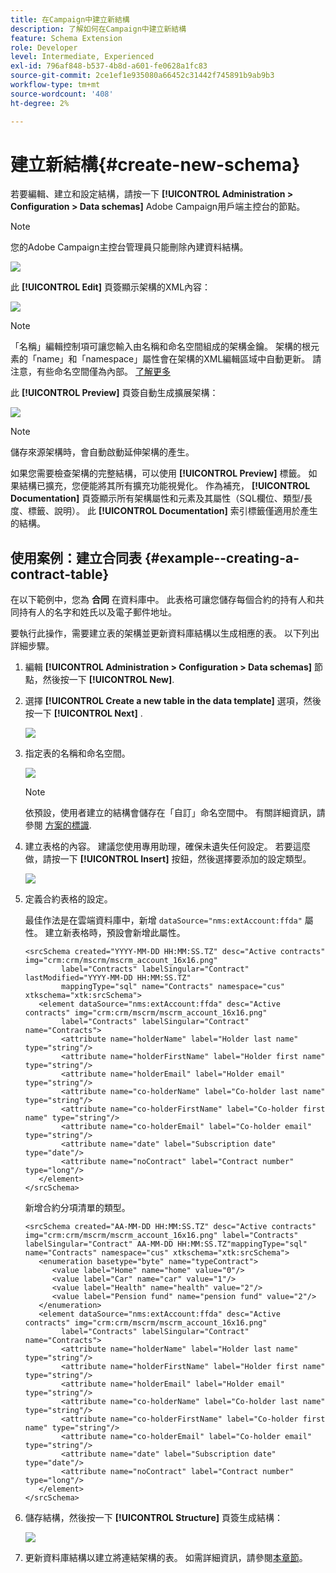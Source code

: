 ```yaml
---
title: 在Campaign中建立新結構
description: 了解如何在Campaign中建立新結構
feature: Schema Extension
role: Developer
level: Intermediate, Experienced
exl-id: 796af848-b537-4b8d-a601-fe0628a1fc83
source-git-commit: 2ce1ef1e935080a66452c31442f745891b9ab9b3
workflow-type: tm+mt
source-wordcount: '408'
ht-degree: 2%

---
```


# 建立新結構{#create-new-schema}

若要編輯、建立和設定結構，請按一下 **[!UICONTROL Administration > Configuration > Data schemas]** Adobe Campaign用戶端主控台的節點。

>[!NOTE]
>
>您的Adobe Campaign主控台管理員只能刪除內建資料結構。

![](assets/schema_navtree.png)

此 **[!UICONTROL Edit]** 頁簽顯示架構的XML內容：

![](assets/schema_edition.png)

>[!NOTE]
>
>「名稱」編輯控制項可讓您輸入由名稱和命名空間組成的架構金鑰。 架構的根元素的「name」和「namespace」屬性會在架構的XML編輯區域中自動更新。 請注意，有些命名空間僅為內部。 [了解更多](schemas.md#reserved-namespaces)

此 **[!UICONTROL Preview]** 頁簽自動生成擴展架構：

![](assets/schema_edition2.png)

>[!NOTE]
>
>儲存來源架構時，會自動啟動延伸架構的產生。

如果您需要檢查架構的完整結構，可以使用 **[!UICONTROL Preview]** 標籤。 如果結構已擴充，您便能將其所有擴充功能視覺化。 作為補充， **[!UICONTROL Documentation]** 頁簽顯示所有架構屬性和元素及其屬性（SQL欄位、類型/長度、標籤、說明）。 此 **[!UICONTROL Documentation]** 索引標籤僅適用於產生的結構。

## 使用案例：建立合同表 {#example--creating-a-contract-table}

在以下範例中，您為 **合同** 在資料庫中。 此表格可讓您儲存每個合約的持有人和共同持有人的名字和姓氏以及電子郵件地址。

要執行此操作，需要建立表的架構並更新資料庫結構以生成相應的表。 以下列出詳細步驟。

1. 編輯 **[!UICONTROL Administration > Configuration > Data schemas]** 節點，然後按一下 **[!UICONTROL New]**.
1. 選擇 **[!UICONTROL Create a new table in the data template]** 選項，然後按一下 **[!UICONTROL Next]** .

   ![](assets/create_new_schema.png)

1. 指定表的名稱和命名空間。

   ![](assets/create_new_param.png)

   >[!NOTE]
   >
   >依預設，使用者建立的結構會儲存在「自訂」命名空間中。 有關詳細資訊，請參閱 [方案的標識](extend-schema.md#identification-of-a-schema).

1. 建立表格的內容。 建議您使用專用助理，確保未遺失任何設定。 若要這麼做，請按一下 **[!UICONTROL Insert]** 按鈕，然後選擇要添加的設定類型。

   ![](assets/create_new_content.png)

1. 定義合約表格的設定。

   最佳作法是在雲端資料庫中，新增 `dataSource="nms:extAccount:ffda"` 屬性。 建立新表格時，預設會新增此屬性。

   ```
   <srcSchema created="YYYY-MM-DD HH:MM:SS.TZ" desc="Active contracts" img="crm:crm/mscrm/mscrm_account_16x16.png"
           label="Contracts" labelSingular="Contract" lastModified="YYYY-MM-DD HH:MM:SS.TZ"
           mappingType="sql" name="Contracts" namespace="cus" xtkschema="xtk:srcSchema">
      <element dataSource="nms:extAccount:ffda" desc="Active contracts" img="crm:crm/mscrm/mscrm_account_16x16.png"
           label="Contracts" labelSingular="Contract" name="Contracts">
           <attribute name="holderName" label="Holder last name" type="string"/>
           <attribute name="holderFirstName" label="Holder first name" type="string"/>
           <attribute name="holderEmail" label="Holder email" type="string"/>
           <attribute name="co-holderName" label="Co-holder last name" type="string"/>           
           <attribute name="co-holderFirstName" label="Co-holder first name" type="string"/>           
           <attribute name="co-holderEmail" label="Co-holder email" type="string"/>    
           <attribute name="date" label="Subscription date" type="date"/>     
           <attribute name="noContract" label="Contract number" type="long"/> 
      </element>
   </srcSchema>
   ```

   新增合約分項清單的類型。

   ```
   <srcSchema created="AA-MM-DD HH:MM:SS.TZ" desc="Active contracts" img="crm:crm/mscrm/mscrm_account_16x16.png" label="Contracts" labelSingular="Contract" AA-MM-DD HH:MM:SS.TZ"mappingType="sql" name="Contracts" namespace="cus" xtkschema="xtk:srcSchema">
      <enumeration basetype="byte" name="typeContract">
         <value label="Home" name="home" value="0"/>
         <value label="Car" name="car" value="1"/>
         <value label="Health" name="health" value="2"/>
         <value label="Pension fund" name="pension fund" value="2"/>
      </enumeration>
      <element dataSource="nms:extAccount:ffda" desc="Active contracts" img="crm:crm/mscrm/mscrm_account_16x16.png"
           label="Contracts" labelSingular="Contract" name="Contracts">
           <attribute name="holderName" label="Holder last name" type="string"/>
           <attribute name="holderFirstName" label="Holder first name" type="string"/>
           <attribute name="holderEmail" label="Holder email" type="string"/>
           <attribute name="co-holderName" label="Co-holder last name" type="string"/>           
           <attribute name="co-holderFirstName" label="Co-holder first name" type="string"/>           
           <attribute name="co-holderEmail" label="Co-holder email" type="string"/>    
           <attribute name="date" label="Subscription date" type="date"/>     
           <attribute name="noContract" label="Contract number" type="long"/> 
      </element>
   </srcSchema>
   ```

1. 儲存結構，然後按一下 **[!UICONTROL Structure]** 頁簽生成結構：

   ![](assets/configuration_structure.png)

1. 更新資料庫結構以建立將連結架構的表。 如需詳細資訊，請參閱[本章節](update-database-structure.md)。
